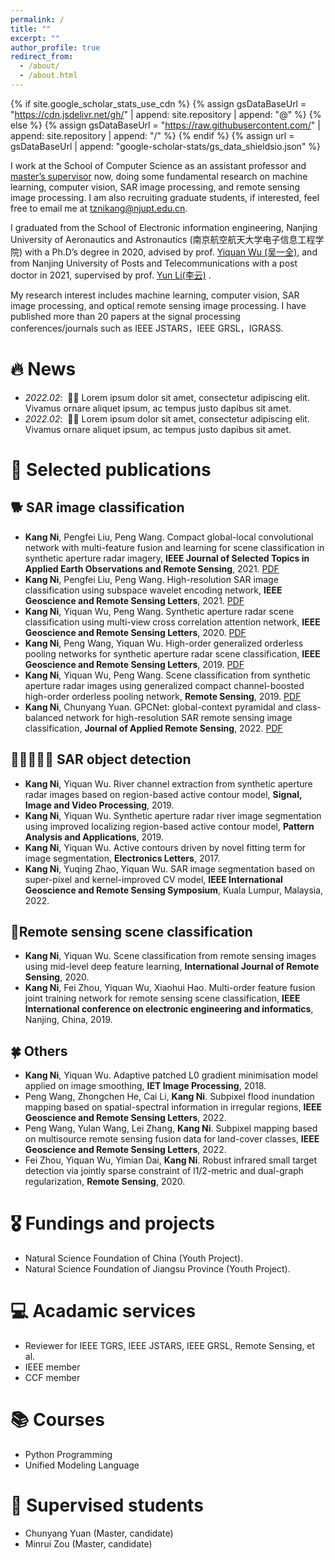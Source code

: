 ```yaml
---
permalink: /
title: ""
excerpt: ""
author_profile: true
redirect_from: 
  - /about/
  - /about.html
---
```


{% if site.google_scholar_stats_use_cdn %}
{% assign gsDataBaseUrl = "https://cdn.jsdelivr.net/gh/" | append: site.repository | append: "@" %}
{% else %}
{% assign gsDataBaseUrl = "https://raw.githubusercontent.com/" | append: site.repository | append: "/" %}
{% endif %}
{% assign url = gsDataBaseUrl | append: "google-scholar-stats/gs_data_shieldsio.json" %}

<span class='anchor' id='about-me'></span>

I work at the School of Computer Science  as an assistant professor and [master’s supervisor](https://yjs.njupt.edu.cn/dsgl/nocontrol/college/dsfcxq.htm?dsJbxxId=32C25D4D68CE834EB4FF94079834CE0E) now, doing some fundamental research on  machine learning, computer vision, SAR image processing, and remote sensing image processing. I am also recruiting graduate students, if interested, feel free to email me at [tznikang@njupt.edu.cn](mailto:tznikang@njupt.edu.cn).

I graduated from the School of Electronic information engineering, Nanjing University of Aeronautics and Astronautics (南京航空航天大学电子信息工程学院) with a Ph.D’s degree in 2020, advised by prof. [Yiquan Wu (吴一全),](http://faculty.nuaa.edu.cn/wyq2/zh_CN/index.htm) and from Nanjing University of Posts and Telecommunications with a post doctor in 2021, supervised by prof. [Yun Li(李云)](https://lidata-ai.github.io) .

My research interest includes machine learning, computer vision, SAR image processing, and optical remote sensing image processing. I have published more than 20 papers  at the signal processing conferences/journals such as IEEE JSTARS，IEEE GRSL，IGRASS.



# 🔥 News
- *2022.02*: &nbsp;🎉🎉 Lorem ipsum dolor sit amet, consectetur adipiscing elit. Vivamus ornare aliquet ipsum, ac tempus justo dapibus sit amet. 
- *2022.02*: &nbsp;🎉🎉 Lorem ipsum dolor sit amet, consectetur adipiscing elit. Vivamus ornare aliquet ipsum, ac tempus justo dapibus sit amet. 

# 📝 Selected publications 

## 🐕 SAR image classification
- **Kang Ni**, Pengfei Liu, Peng Wang. Compact global-local convolutional network with multi-feature fusion and learning for scene classification in synthetic aperture radar imagery, **IEEE Journal of Selected Topics in Applied Earth Observations and Remote Sensing**, 2021. [PDF](https://ieeexplore.ieee.org/document/9484804)
- **Kang Ni**, Pengfei Liu, Peng Wang. High-resolution SAR image classification using subspace wavelet encoding network, **IEEE Geoscience and Remote Sensing Letters**, 2021. [PDF](https://ieeexplore.ieee.org/document/9584865)
- **Kang Ni**, Yiquan Wu, Peng Wang. Synthetic aperture radar scene classification using multi-view cross correlation attention network, **IEEE Geoscience and Remote Sensing Letters**, 2020. [PDF](https://ieeexplore.ieee.org/document/8915791)
- **Kang Ni**, Peng Wang, Yiquan Wu. High-order generalized orderless pooling networks for synthetic aperture radar scene classification, **IEEE Geoscience and Remote Sensing Letters**, 2019. [PDF](https://ieeexplore.ieee.org/document/8695749)
- **Kang Ni**, Yiquan Wu, Peng Wang. Scene classification from synthetic aperture radar images using generalized compact channel-boosted high-order orderless pooling network, **Remote Sensing**, 2019. [PDF](https://www.mdpi.com/2072-4292/11/9/1079)
- **Kang Ni**, Chunyang Yuan. GPCNet: global-context pyramidal and class-balanced network for high-resolution SAR remote sensing image classification, **Journal of Applied Remote Sensing**, 2022. [PDF](https://www.spiedigitallibrary.org/journals/journal-of-applied-remote-sensing/volume-16/issue-3/036510/GPCNet--global-context-pyramidal-and-class-balanced-network-for/10.1117/1.JRS.16.036510.short)

## 🧑🏻‍🤝‍🧑🏼 SAR object detection
- **Kang Ni**, Yiquan Wu. River channel extraction from synthetic aperture radar images based on region-based active contour model, **Signal, Image and Video Processing**, 2019.
- **Kang Ni**, Yiquan Wu. Synthetic aperture radar river image segmentation using improved localizing region-based active contour model, **Pattern Analysis and Applications**, 2019.
- **Kang Ni**, Yiquan Wu. Active contours driven by novel fitting term for image segmentation, **Electronics Letters**, 2017.
- **Kang Ni**, Yuqing Zhao, Yiquan Wu. SAR image segmentation based on super-pixel and kernel-improved CV model, **IEEE International Geoscience and Remote Sensing Symposium**, Kuala Lumpur, Malaysia, 2022. 


## 🎰Remote sensing scene classification
-  **Kang Ni**, Yiquan Wu. Scene classification from remote sensing images using mid-level deep feature learning, **International Journal of Remote Sensing**, 2020.
-  **Kang Ni**, Fei Zhou, Yiquan Wu, Xiaohui Hao. Multi-order feature fusion joint training network for remote sensing scene classification, **IEEE International conference on electronic engineering and informatics**, Nanjing, China, 2019.

## 🍀 Others
- **Kang Ni**, Yiquan Wu. Adaptive patched L0 gradient minimisation model applied on image smoothing, **IET Image Processing**, 2018.
- Peng Wang, Zhongchen He, Cai Li, **Kang Ni**. Subpixel flood inundation mapping based on spatial-spectral information in irregular regions, **IEEE Geoscience and Remote Sensing Letters**, 2022.
- Peng Wang, Yulan Wang, Lei Zhang, **Kang Ni**. Subpixel mapping based on multisource remote sensing fusion data for land-cover classes, **IEEE Geoscience and Remote Sensing Letters**, 2022.
- Fei Zhou, Yiquan Wu, Yimian Dai, **Kang Ni**. Robust infrared small target detection via jointly sparse constraint of l1/2-metric and dual-graph regularization, **Remote Sensing**, 2020.

# 🎖 Fundings and projects
- Natural Science Foundation of China (Youth Project). 
- Natural Science Foundation of Jiangsu Province (Youth Project). 


# 💻 Acadamic services
- Reviewer for IEEE TGRS, IEEE JSTARS, IEEE GRSL, Remote Sensing, et al.
- IEEE member
- CCF member

# 📚 Courses
- Python Programming
- Unified Modeling Language

# 📖 Supervised students
- Chunyang Yuan (Master, candidate)
- Minrui Zou (Master, candidate)



